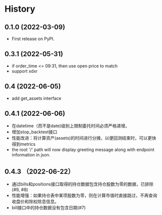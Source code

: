 # History

## 0.1.0 (2022-03-09)

* First release on PyPI.

## 0.3.1 (2022-05-31)

* if order_time <= 09:31, then use open price to match
* support xdxr
## 0.4 (2022-06-05)
* add get_assets interface

## 0.4.1 (2022-06-06)
* 在datetime（而不是date)级别上限制委托时间必须严格递增。
* 增加stop_backtest接口
* 性能改进：将计算资产(assets)的时间进行分摊，以便回测结束时，可以更快得到metrics
* the root '/' path will now display greeting message along with endpoint information in json.

## 0.4.3 （2022-06-22）
* 通过bills和positions接口取得的持仓数据包含持仓股数为零的数据，已排除(#9, #8)
* 性能增强：如果持仓表中某项股数为零，则在计算市值时直接跳过，不再查询收盘价和除权除息信息。
* bill接口中的持仓数据没有包含日期(#7)
